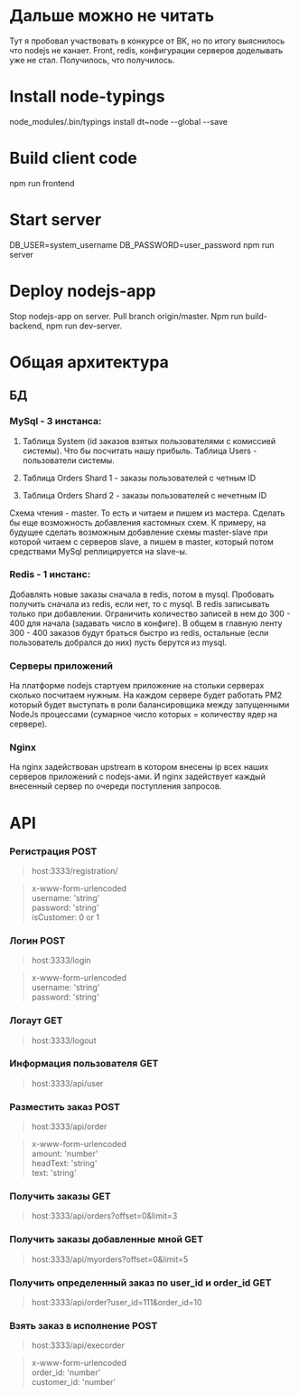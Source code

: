 # Дальше можно не читать

Тут я пробовал участвовать в конкурсе от ВК, но по итогу выяснилось что nodejs не канает.
Front, redis, конфигурации серверов доделывать уже не стал. Получилось, что получилось.

# Install node-typings
node_modules/.bin/typings install dt~node --global --save

# Build client code
npm run frontend

# Start server
DB_USER=system_username DB_PASSWORD=user_password npm run server

# Deploy nodejs-app
Stop nodejs-app on server. 
Pull branch origin/master. 
Npm run build-backend, npm run dev-server.

# Общая архитектура

## БД

### MySql - 3 инстанса:

1. Таблица System (id заказов взятых пользователями с комиссией системы). Что бы посчитать нашу прибыль.
Таблица Users - пользователи системы.

2. Таблица Orders Shard 1 - заказы пользователей с четным ID

3. Таблица Orders Shard 2 - заказы пользователей с нечетным ID

Схема чтения - master. То есть и читаем и пишем из мастера. Сделать бы еще возможность добавления
кастомных схем. К примеру, на будущее сделать возможным добавление схемы master-slave 
при которой читаем с серверов slave, а пишем в master, который потом средствами MySql реплицируется на slave-ы.

### Redis - 1 инстанс:

Добавлять новые заказы сначала в redis, потом в mysql. Пробовать получить сначала из redis, если нет, то с mysql. 
В redis записывать только при добавлении. Ограничить количество записей в нем до 300 - 400 для начала (задавать число в конфиге).
В общем в главную ленту 300 - 400 заказов будут браться быстро из redis, остальные (если пользователь добрался до них) пусть берутся из mysql. 
 

### Серверы приложений

На платформе nodejs стартуем приложение на стольки серверах сколько посчитаем нужным.
На каждом сервере будет работать PM2 который будет выступать в роли балансировщика между запущенными 
NodeJs процессами (сумарное число которых = количеству ядер на сервере).
 
### Nginx

На nginx задействован upstream в котором внесены ip всех наших серверов приложений
с nodejs-ами. И nginx задействует каждый внесенный сервер по очереди поступления запросов.

# API

### Регистрация POST

> host:3333/registration/

> x-www-form-urlencoded <br />
> username: 'string' <br />
> password: 'string' <br />
> isCustomer: 0 or 1

### Логин POST

> host:3333/login

> x-www-form-urlencoded <br />
> username: 'string' <br />
> password: 'string' <br />

### Логаут GET

> host:3333/logout

### Информация пользователя GET

> host:3333/api/user

### Разместить заказ POST

> host:3333/api/order

> x-www-form-urlencoded <br />
> amount: 'number' <br />
> headText: 'string' <br />
> text: 'string' <br />

### Получить заказы GET

> host:3333/api/orders?offset=0&limit=3

### Получить заказы добавленные мной GET

> host:3333/api/myorders?offset=0&limit=5

### Получить определенный заказ по user_id и order_id GET

> host:3333/api/order?user_id=111&order_id=10

### Взять заказ в исполнение POST

> host:3333/api/execorder

> x-www-form-urlencoded <br />
> order_id: 'number' <br />
> customer_id: 'number' <br />